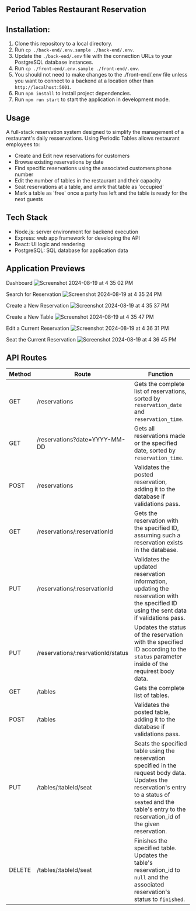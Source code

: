 **Period Tables Restaurant Reservation**
---------------------------------------------------------------------------------

Installation:
---------------------------------------------------------------------------------
1. Clone this repository to a local directory.
2. Run `cp ./back-end/.env.sample ./back-end/.env`.
3. Update the `./back-end/.env` file with the connection URLs to your PostgreSQL database instances.
4. Run `cp ./front-end/.env.sample ./front-end/.env`.
5. You should not need to make changes to the ./front-end/.env file unless you want to connect to a backend at a location other than `http://localhost:5001`.
6. Run `npm install` to install project dependencies.
7. Run `npm run start` to start the application in development mode.


Usage
---------------------------------------------------------------------------------
A full-stack reservation system designed to simplify the management of a restaurant's daily resservations. Using Periodic Tables allows restaurant employees to:

- Create and Edit new reservations for customers
- Browse existing reservations by date
- Find specific reservations using the associated customers phone number
- Edit the number of tables in the restaurant and their capacity
- Seat reservations at a table, and amrk that table as 'occupied'
- Mark a table as 'free' once a party has left and the table is ready for the next guests


Tech Stack
---------------------------------------------------------------------------------
- Node.js: server environment for backend execution
- Express: web app framework for developing the API
- React: UI logic and rendering
- PostgreSQL: SQL database for application data

Application Previews
---------------------------------------------------------------------------------
Dashboard
![Screenshot 2024-08-19 at 4 35 02 PM](https://github.com/user-attachments/assets/9a89f4c6-602a-4034-b589-8af96adb3d3f)

Search for Reservation
![Screenshot 2024-08-19 at 4 35 24 PM](https://github.com/user-attachments/assets/ed502cab-8ed0-4b39-8661-eb1deb2014d6)

Create a New Reservation
![Screenshot 2024-08-19 at 4 35 37 PM](https://github.com/user-attachments/assets/1e4c5bbd-2d29-4124-8172-a9745c89616a)

Create a New Table
![Screenshot 2024-08-19 at 4 35 47 PM](https://github.com/user-attachments/assets/e0a7b004-257f-4068-8da5-2307e0d99e4c)

Edit a Current Reservation
![Screenshot 2024-08-19 at 4 36 31 PM](https://github.com/user-attachments/assets/a82382fa-938e-403b-9c26-cfa9db03c299)

Seat the Current Reservation
![Screenshot 2024-08-19 at 4 36 45 PM](https://github.com/user-attachments/assets/6d10ab0d-acf3-4f3e-a93d-dd141aa56d12)


API Routes
---------------------------------------------------------------------------------

| Method | Route | Function |
| --- | --- | --- |
| GET    | /reservations | Gets the complete list of reservations, sorted by `reservation_date` and `reservation_time`. |
| GET | /reservations?date=YYYY-MM-DD | Gets all reservations made or the specified date, sorted by `reservation_time`. |
| POST | /reservations | Validates the posted reservation, adding it to the database if validations pass. |
| GET | /reservations/:reservationId | Gets the reservation with the specified ID, assuming such a reservation exists in the database. |
| PUT | /reservations/:reservationId | Validates the updated reservation information, updating the reservation with the specified ID using the sent data if validations pass. |
| PUT | /reservations/:resrvationId/status | Updates the status of the reservation with the specified ID according to the `status` parameter inside of the requirest body data. |
| GET | /tables | Gets the complete list of tables. |
| POST | /tables | Validates the posted table, adding it to the database if validations pass. |
| PUT | /tables/:tableId/seat | Seats the specified table using the reservation specified in the request body data. Updates the reservation's entry to a status of `seated` and the table's entry to the reservation_id of the given reservation. |
| DELETE | /tables/:tableId/seat | Finishes the specified table. Updates the table's reservation_id to `null` and the associated reservation's status to `finished`. |
